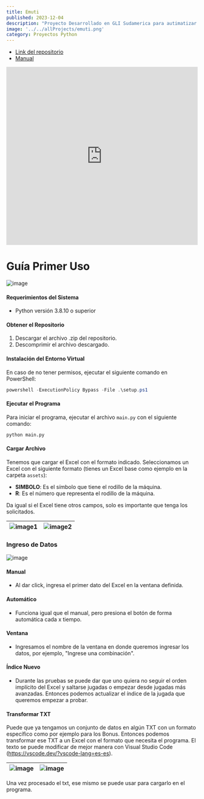 ```yaml
---
title: Emuti
published: 2023-12-04
description: "Proyecto Desarrollado en GLI Sudamerica para autimatizar el ingreso de datos"
image: '../../allProjects/emuti.png'
category: Proyectos Python
---
```


- [Link del repositorio](https://github.com/Fabian-Martinez-Rincon/EmuTi)
- [Manual](https://github.com/Fabian-Martinez-Rincon/EmuTi/releases)

<iframe width="100%" height="468" src="https://www.youtube.com/embed/IE9700djM5g" title="YouTube video player" frameborder="0" allow="accelerometer; autoplay; clipboard-write; encrypted-media; gyroscope; picture-in-picture; web-share" allowfullscreen></iframe>


# Guía Primer Uso

![image](https://github.com/user-attachments/assets/c6585749-268a-4607-84dd-5ad20bfb8405)

#### Requerimientos del Sistema
- Python versión 3.8.10 o superior

#### Obtener el Repositorio
1. Descargar el archivo .zip del repositorio.
2. Descomprimir el archivo descargado.

#### Instalación del Entorno Virtual
En caso de no tener permisos, ejecutar el siguiente comando en PowerShell:
```powershell
powershell -ExecutionPolicy Bypass -File .\setup.ps1
```

#### Ejecutar el Programa
Para iniciar el programa, ejecutar el archivo `main.py` con el siguiente comando:
```bash
python main.py
```

#### Cargar Archivo
Tenemos que cargar el Excel con el formato indicado. Seleccionamos un Excel con el siguiente formato (tienes un Excel base como ejemplo en la carpeta `assets`):

- **SIMBOLO**: Es el símbolo que tiene el rodillo de la máquina.
- **R**: Es el número que representa el rodillo de la máquina.

Da igual si el Excel tiene otros campos, solo es importante que tenga los solicitados.

| ![image1](https://github.com/user-attachments/assets/04337592-b1f1-4bc7-849d-b1510a8e6cd2) | ![image2](https://github.com/user-attachments/assets/6bf50ce4-3866-42bf-853e-e6becc5d91d5) |
|:---------------------------------------------------------------------------------------------:|:---------------------------------------------------------------------------------------------:|


### Ingreso de Datos

![image](https://github.com/user-attachments/assets/8a4a186e-a279-46cc-be0e-6cda781d6baf)

#### Manual
- Al dar click, ingresa el primer dato del Excel en la ventana definida.

#### Automático
- Funciona igual que el manual, pero presiona el botón de forma automática cada x tiempo.

#### Ventana
- Ingresamos el nombre de la ventana en donde queremos ingresar los datos, por ejemplo, "Ingrese una combinación".

#### Índice Nuevo
- Durante las pruebas se puede dar que uno quiera no seguir el orden implícito del Excel y saltarse jugadas o empezar desde jugadas más avanzadas. Entonces podemos actualizar el índice de la jugada que queremos empezar a probar.

#### Transformar TXT
Puede que ya tengamos un conjunto de datos en algún TXT con un formato específico como por ejemplo para los Bonus. Entonces podemos transformar ese TXT a un Excel con el formato que necesita el programa. El texto se puede modificar de mejor manera con Visual Studio Code (https://vscode.dev/?vscode-lang=es-es).

| ![image](https://github.com/user-attachments/assets/f7f77845-3458-4049-8e69-b621fd1dde42) | ![image](https://github.com/user-attachments/assets/44257a3b-e2c4-4526-8850-d204f39760d6) |
|:---------------------------------------------------------------------------------------------:|:---------------------------------------------------------------------------------------------:|



Una vez procesado el txt, ese mismo se puede usar para cargarlo en el programa.

